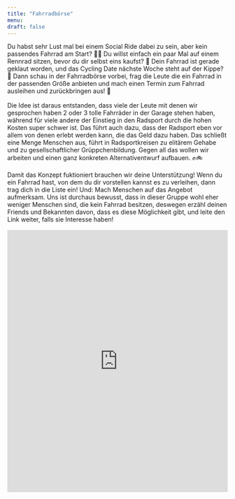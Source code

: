 ```yaml
---
title: "Fahrradbörse"
menu:
draft: false
---
```


Du habst sehr Lust mal bei einem Social Ride dabei zu sein, aber kein passendes Fahrrad am Start? 🚴‍♀ Du willst einfach ein paar Mal auf einem Rennrad sitzen, bevor du dir selbst eins kaufst? 💸 Dein Fahrrad ist gerade geklaut worden, und das Cycling Date nächste Woche steht auf der Kippe? 😬 
Dann schau in der Fahrradbörse vorbei, frag die Leute die ein Fahrrad in der passenden Größe anbieten und mach einen Termin zum Fahrrad ausleihen und zurückbringen aus! 🌟
<div style="margin-top: 1.0rem;"></div>

Die Idee ist daraus entstanden, dass viele der Leute mit denen wir gesprochen haben 2 oder 3 tolle Fahrräder in der Garage stehen haben, während für viele andere der Einstieg in den Radsport durch die hohen Kosten super schwer ist. Das führt auch dazu, dass der Radsport eben vor allem von denen erlebt werden kann, die das Geld dazu haben. Das schließt eine Menge Menschen aus, führt in Radsportkreisen zu elitärem Gehabe und zu gesellschaftlicher Grüppchenbildung. Gegen all das wollen wir arbeiten und einen ganz konkreten Alternativentwurf aufbauen. ✊🚲
<div style="margin-top: 1.0rem;"></div>

Damit das Konzept fuktioniert brauchen wir deine Unterstützung! Wenn du ein Fahrrad hast, von dem du dir vorstellen kannst es zu verleihen, dann trag dich in die Liste ein! Und: Mach Menschen auf das Angebot aufmerksam. Uns ist durchaus bewusst, dass in dieser Gruppe wohl eher weniger Menschen sind, die kein Fahrrad besitzen, deswegen erzähl deinen Friends und Bekannten davon, dass es diese Möglichkeit gibt, und leite den Link weiter, falls sie Interesse haben!
<div style="margin-top: 1.0rem;"></div>

<iframe 
  src="https://docs.google.com/spreadsheets/d/1QQBcI4yxgtT6W4JAkXqAVdSAooptgNudF8e-3MGQxls/edit?usp=drivesdk" 
  width="100%" 
  height="600" 
  frameborder="0">
</iframe>
